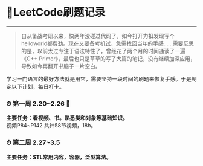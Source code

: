 # 🎯LeetCode刷题记录
---
>自从备战考研以来，快两年没碰过代码了，如今打开力扣发现写个helloworld都费劲。现在又要备考机试，急需找回当年的手感......需要反思的是，以前太过专注于语法特性了，曾经花了两个月的时间通读了一遍《C++ Primer》，最后也只是草草的写了大篇的笔记，没有继续加深应用，导致如今再翻开书脑子一片空白。

学习一门语言的最好方法就是用它，需要坚持一段时间的刷题来恢复手感。于是制定以下计划，每日打卡。


### ⏱ 第一周 2.20~2.26               🚩

**主要任务：看视频、书。熟悉类和对象等基础知识。**     
视频P84~P142 共计58节视频，18h。 


### ⏱ 第二周 2.27~3.5 
**主要任务：STL常用内容，容器，泛型算法。**





